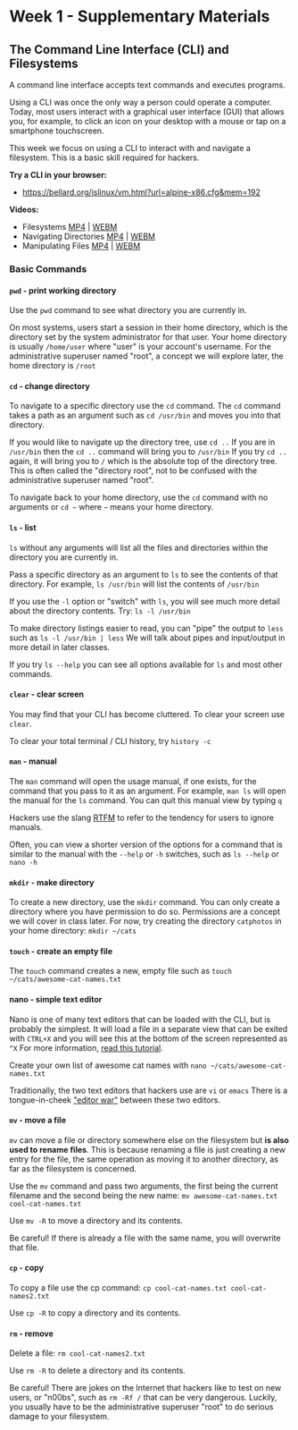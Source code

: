 # Week 1 - Supplementary Materials

## The Command Line Interface (CLI) and Filesystems

A command line interface accepts text commands and executes programs.

Using a CLI was once the only way a person could operate a computer. Today, most users interact with a graphical user interface (GUI) that allows you, for example, to click an icon on your desktop with a mouse or tap on a smartphone touchscreen.

This week we focus on using a CLI to interact with and navigate a filesystem. This is a basic skill required for hackers.

**Try a CLI in your browser:**
* https://bellard.org/jslinux/vm.html?url=alpine-x86.cfg&mem=192

**Videos:**
* Filesystems [MP4](https://raw.githubusercontent.com/lawfareblog/hacking-cybersecurity/main/week01/videos/01_Filesystems.mp4) | [WEBM](https://raw.githubusercontent.com/lawfareblog/hacking-cybersecurity/main/week01/videos/01_Filesystems.webm)
* Navigating Directories [MP4](https://raw.githubusercontent.com/lawfareblog/hacking-cybersecurity/main/week01/videos/02_Navigating_Directories.mp4) | [WEBM](https://raw.githubusercontent.com/lawfareblog/hacking-cybersecurity/main/week01/videos/02_Navigating_Directories.webm)
* Manipulating Files [MP4](https://raw.githubusercontent.com/lawfareblog/hacking-cybersecurity/main/week01/videos/03_Manipulating_Files.mp4) | [WEBM](https://raw.githubusercontent.com/lawfareblog/hacking-cybersecurity/main/week01/videos/03_Manipulating_Files.webm)


### Basic Commands

#### `pwd` - print working directory

Use the `pwd` command to see what directory you are currently in.

On most systems, users start a session in their home directory, which is the directory set by the system administrator for that user. Your home directory is usually `/home/user` where "user" is your account's username. For the administrative superuser named "root", a concept we will explore later, the home directory is `/root`


#### `cd` - change directory

To navigate to a specific directory use the `cd` command. The `cd` command takes a path as an argument such as `cd /usr/bin` and moves you into that directory.

If you would like to navigate up the directory tree, use `cd ..` If you are in `/usr/bin` then the `cd ..` command will bring you to `/usr/bin` If you try `cd ..` again, it will bring you to `/` which is the absolute top of the directory tree. This is often called the "directory root", not to be confused with the administrative superuser named "root".

To navigate back to your home directory, use the `cd` command with no arguments or `cd ~` where `~` means your home directory.


#### `ls` - list

`ls` without any arguments will list all the files and directories within the directory you are currently in.

Pass a specific directory as an argument to `ls` to see the contents of that directory. For example, `ls /usr/bin` will list the contents of `/usr/bin`

If you use the `-l` option or "switch" with `ls`, you will see much more detail about the directory contents. Try: `ls -l /usr/bin`

To make directory listings easier to read, you can "pipe" the output to `less` such as `ls -l /usr/bin | less` We will talk about pipes and input/output in more detail in later classes.

If you try `ls --help` you can see all options available for `ls` and most other commands.


#### `clear` - clear screen

You may find that your CLI has become cluttered. To clear your screen use `clear`.

To clear your total terminal / CLI history, try `history -c`


#### `man` - manual

The `man` command will open the usage manual, if one exists, for the command that you pass to it as an argument. For example, `man ls` will open the manual for the `ls` command. You can quit this manual view by typing `q`

Hackers use the slang [RTFM](https://en.wikipedia.org/wiki/RTFM) to refer to the tendency for users to ignore manuals.

Often, you can view a shorter version of the options for a command that is similar to the manual with the `--help` or `-h` switches, such as `ls --help` or `nano -h`


#### `mkdir` - make directory

To create a new directory, use the `mkdir` command. You can only create a directory where you have permission to do so. Permissions are a concept we will cover in class later. For now, try creating the directory `catphotos` in your home directory: `mkdir ~/cats`


#### `touch` - create an empty file

The `touch` command creates a new, empty file such as `touch ~/cats/awesome-cat-names.txt`


#### nano - simple text editor

Nano is one of many text editors that can be loaded with the CLI, but is probably the simplest. It will load a file in a separate view that can be exited with `CTRL+X` and you will see this at the bottom of the screen represented as `^X`  For more information, [read this tutorial](https://www.howtogeek.com/howto/42980/the-beginners-guide-to-nano-the-linux-command-line-text-editor/).

Create your own list of awesome cat names with `nano ~/cats/awesome-cat-names.txt`

Traditionally, the two text editors that hackers use are `vi` or `emacs`  There is a tongue-in-cheek ["editor war"](https://en.wikipedia.org/wiki/Editor_war) between these two editors.


#### `mv` - move a file

`mv` can move a file or directory somewhere else on the filesystem but **is also used to rename files**. This is because renaming a file is just creating a new entry for the file, the same operation as moving it to another directory, as far as the filesystem is concerned.

Use the `mv` command and pass two arguments, the first being the current filename and the second being the new name: `mv awesome-cat-names.txt cool-cat-names.txt`

Use `mv -R` to move a directory and its contents.

Be careful! If there is already a file with the same name, you will overwrite that file.


#### `cp` - copy

To copy a file use the cp command: `cp cool-cat-names.txt cool-cat-names2.txt`

Use `cp -R` to copy a directory and its contents.


#### `rm` - remove

Delete a file: `rm cool-cat-names2.txt`

Use `rm -R` to delete a directory and its contents.

Be careful! There are jokes on the Internet that hackers like to test on new users, or "n00bs", such as `rm -Rf /` that can be very dangerous. Luckily, you usually have to be the administrative superuser "root" to do serious damage to your filesystem.

